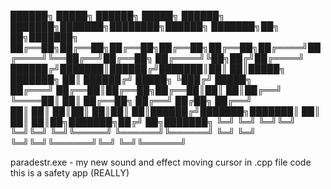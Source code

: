 

██████╗  █████╗ ██████╗  █████╗ ██████╗ ███████╗███████╗████████╗██████╗    ███████╗██╗  ██╗███████╗
██╔══██╗██╔══██╗██╔══██╗██╔══██╗██╔══██╗██╔════╝██╔════╝╚══██╔══╝██╔══██╗   ██╔════╝╚██╗██╔╝██╔════╝
██████╔╝███████║██████╔╝███████║██║  ██║█████╗  ███████╗   ██║   ██████╔╝   █████╗   ╚███╔╝ █████╗  
██╔═══╝ ██╔══██║██╔══██╗██╔══██║██║  ██║██╔══╝  ╚════██║   ██║   ██╔══██╗   ██╔══╝   ██╔██╗ ██╔══╝  
██║     ██║  ██║██║  ██║██║  ██║██████╔╝███████╗███████║   ██║   ██║  ██║██╗███████╗██╔╝ ██╗███████╗
╚═╝     ╚═╝  ╚═╝╚═╝  ╚═╝╚═╝  ╚═╝╚═════╝ ╚══════╝╚══════╝   ╚═╝   ╚═╝  ╚═╝╚═╝╚══════╝╚═╝  ╚═╝╚══════╝
                                                                                                    



paradestr.exe - my new sound and effect moving cursor
in .cpp file code
this is a safety app (REALLY)
